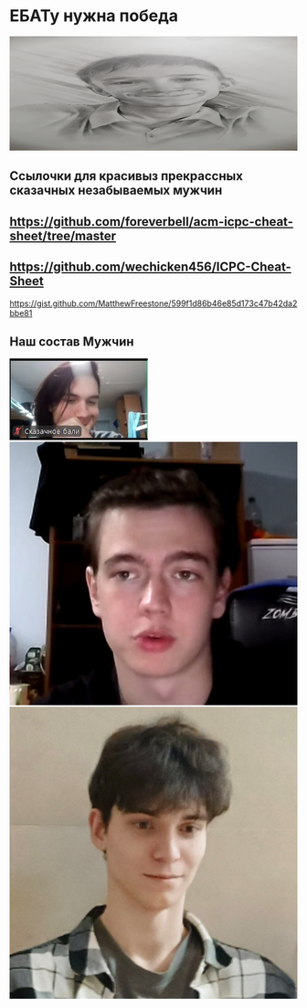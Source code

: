 <h1>ЕБАТу нужна победа</h1>

<img src="https://github.com/IvanSuharev/CheatOlymp/blob/master/img.png"  height="200" width="100%" >
<h2>Ссылочки для красивыз прекрассных сказачных незабываемых мужчин</h2>

<https://github.com/foreverbell/acm-icpc-cheat-sheet/tree/master>
---
<https://github.com/wechicken456/ICPC-Cheat-Sheet>
---
<https://gist.github.com/MatthewFreestone/599f1d86b46e85d173c47b42da2bbe81>

<h2>Наш состав Мужчин</h2>

<img src="https://github.com/IvanSuharev/CheatOlymp/blob/master/photo_2025-05-05_20-11-52.jpg">
<img src="https://github.com/IvanSuharev/CheatOlymp/blob/master/photo_2025-05-05_20-09-07.jpg">
<img src="https://github.com/IvanSuharev/CheatOlymp/blob/master/photo_2025-04-04_11-01-55.jpg">
